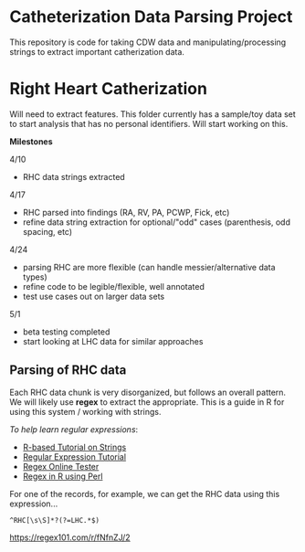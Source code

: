 # Catheterization Data Parsing Project

This repository is code for taking CDW data and manipulating/processing strings to extract important catherization data.

# Right Heart Catherization

Will need to extract features. This folder currently has a sample/toy data set to start analysis that has no personal identifiers. Will start working on this.

__Milestones__

4/10 
- RHC data strings extracted

4/17
- RHC parsed into findings (RA, RV, PA, PCWP, Fick, etc)
- refine data string extraction for optional/"odd" cases (parenthesis, odd spacing, etc)

4/24
- parsing RHC are more flexible (can handle messier/alternative data types)
- refine code to be legible/flexible, well annotated
- test use cases out on larger data sets

5/1
- beta testing completed
- start looking at LHC data for similar approaches



## Parsing of RHC data

Each RHC data chunk is very disorganized, but follows an overall pattern. We will likely use __regex__ to extract the appropriate. This is a guide in R for using this system / working with strings.

_To help learn regular expressions_:

- [R-based Tutorial on Strings](https://r4ds.had.co.nz/strings.html#matching-patterns-with-regular-expressions)
- [Regular Expression Tutorial](https://regexone.com/)
- [Regex Online Tester](https://regex101.com/)
- [Regex in R using Perl](https://www.regular-expressions.info/rlanguage.html)

For one of the records, for example, we can get the RHC data using this expression...

`^RHC[\s\S]*?(?=LHC.*$)`

https://regex101.com/r/fNfnZJ/2




